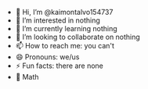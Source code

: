 - 👋 Hi, I’m @kaimontalvo154737
- 👀 I’m interested in nothing
- 🌱 I’m currently learning nothing
- 💞️ I’m looking to collaborate on nothing
- 📫 How to reach me: you can't
- 😄 Pronouns: we/us
- ⚡ Fun facts: there are none
- 🧮 Math

<!---
kaimontalvo154737/kaimontalvo154737 is a ✨ special ✨ repository because its `README.md` (this file) appears on your GitHub profile.
You can click the Preview link to take a look at your changes.
--->
